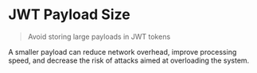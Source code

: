 # JWT Payload Size

> Avoid storing large payloads in JWT tokens

A smaller payload can reduce network overhead, improve processing speed, and decrease the risk of attacks aimed at overloading the system.
